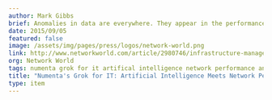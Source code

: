 ```yaml
---
author: Mark Gibbs
brief: Anomalies in data are everywhere. They appear in the performance of just about anything you can measure. Sometimes, if you’re lucky, they’re rare. Other times they aren’t. The problem in both cases, however, is figuring out what is truly an anomaly
date: 2015/09/05
featured: false
image: /assets/img/pages/press/logos/network-world.png
link: http://www.networkworld.com/article/2980746/infrastructure-management/numentas-grok-for-it-artificial-intelligence-meets-network-performance-analysis.html
org: Network World
tags: numenta grok for it artifical intelligence network performance analysis htm hierarchical temporal memory
title: "Numenta's Grok for IT: Artificial Intelligence Meets Network Performance Analysis"
type: item
---
```

